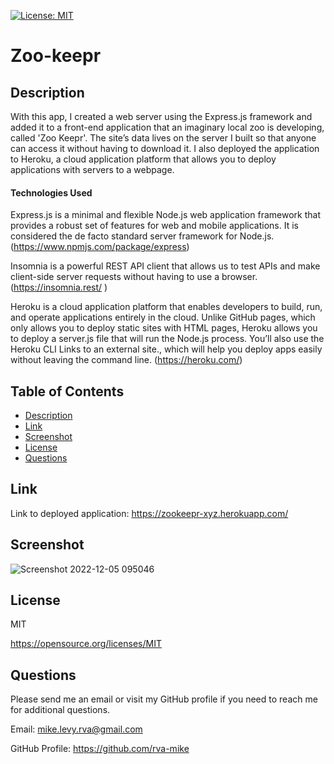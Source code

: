 

  [![License: MIT](https://img.shields.io/badge/License-MIT-yellow.svg)](https://opensource.org/licenses/MIT)

# Zoo-keepr

  ## Description
With this app, I created a web server using the Express.js framework and added it to a front-end application that an imaginary local zoo is developing, called 'Zoo Keepr'. The site’s data lives on the server I built so that anyone can access it without having to download it. I also deployed the application to Heroku, a cloud application platform that allows you to deploy applications with servers to a webpage.
  
  #### Technologies Used

Express.js is a minimal and flexible Node.js web application framework that provides a robust set of features for web and mobile applications. It is considered the de facto standard server framework for Node.js. (https://www.npmjs.com/package/express)

Insomnia is a powerful REST API client that allows us to test APIs and make client-side server requests without having to use a browser. (https://insomnia.rest/
)

Heroku is a cloud application platform that enables developers to build, run, and operate applications entirely in the cloud. Unlike GitHub pages, which only allows you to deploy static sites with HTML pages, Heroku allows you to deploy a server.js file that will run the Node.js process. You’ll also use the Heroku CLI Links to an external site., which will help you deploy apps easily without leaving the command line. (https://heroku.com/)

  ## Table of Contents
  * [Description](#description)
  * [Link](#link)
  * [Screenshot](#screenshot)
  * [License](#license)
  * [Questions](#questions)


  
  ## Link 
  
  Link to deployed application: https://zookeepr-xyz.herokuapp.com/
  
## Screenshot

![Screenshot 2022-12-05 095046](https://user-images.githubusercontent.com/105617274/205666984-ec99bead-bd28-42c2-b9af-11d83c5b4e20.png)


  ## License
  MIT

  https://opensource.org/licenses/MIT

  ## Questions
  Please send me an email or visit my GitHub profile if you need to reach me for additional questions.

  Email: mike.levy.rva@gmail.com

  GitHub Profile: https://github.com/rva-mike
